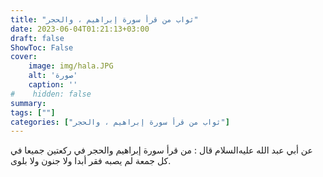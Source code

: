 ```yaml
---
title: "ثواب من قرأ سورة إبراهيم ، والحجر"
date: 2023-06-04T01:21:13+03:00
draft: false
ShowToc: False
cover:
    image: img/hala.JPG
    alt: 'صورة'
    caption: ''
#    hidden: false
summary: 
tags: [""]
categories: ["ثواب من قرأ سورة إبراهيم ، والحجر"]
---
```

عن
أبي عبد الله عليه‌السلام قال : من قرأ سورة إبراهيم والحجر في ركعتين جميعا
في كل جمعة لم يصبه فقر أبدا ولا جنون ولا بلوى.

